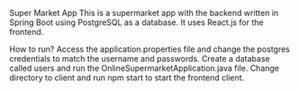 Super Market App
This is a supermarket app with the backend written in Spring Boot using PostgreSQL as a database. It uses React.js for the frontend.

How to run?
Access the application.properties file and change the postgres credentials to match the username and passwords.
Create a database called users and run the OnlineSupermarketApplication.java file.
Change directory to client and run npm start to start the frontend client.
